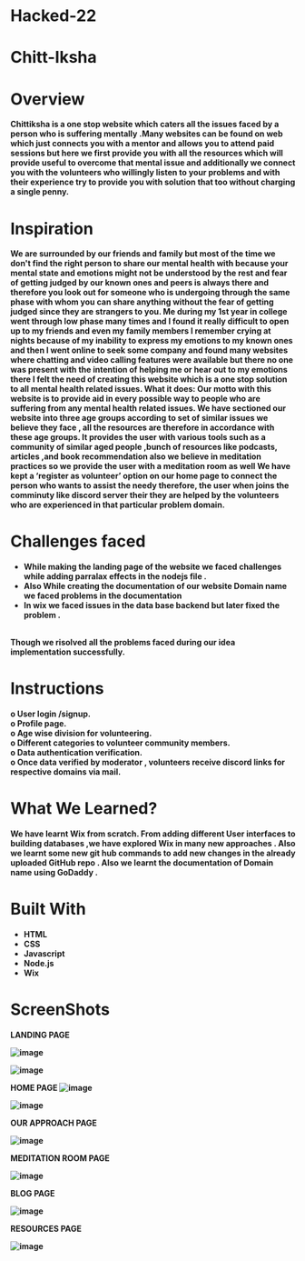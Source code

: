 # Hacked-22

# Chitt-Iksha
<strong><h1>Overview</h1>
 <p>Chittiksha is a one stop website which caters all the issues faced by a person who is suffering mentally .Many websites can be found on web which just connects you with a mentor and allows you to attend paid sessions but here we first provide you with all the resources which will provide useful to overcome that mental issue and additionally we connect you with the volunteers  who willingly listen to your problems and with their experience try to provide you with solution that too without charging a single penny.</p>
 <h1>Inspiration</h1>
 <p>We are surrounded by our friends and family but most of the time we don't find the right person to share our mental health with because your mental state and emotions might not be understood by the rest and fear of getting judged by our known ones  and peers is always there  and therefore you look out for someone who is undergoing through the  same phase with whom you can share anything without the fear of  getting  judged since they are strangers to you. Me  during my 1st year in college went  through low phase many times and I found it really difficult to open up to my friends and even my family members I remember crying at nights  because of my inability to express my emotions to my known ones  and then I went online to seek some company and found many  websites where chatting and video calling features were available but there  no one was present with the intention of helping me  or hear out to my emotions there I felt the need of creating this website which is a one stop solution to all mental health related issues.
What it does: Our motto with this website is to provide aid in every possible way to people who are suffering from any mental health related issues. We have sectioned our website into three age groups according to set of similar issues we believe they  face , all the resources are therefore in accordance with these age groups. It provides the user with various tools such as a community of similar aged people ,bunch of resources like podcasts, articles ,and book recommendation also we believe in meditation practices so we provide the user with a meditation room as well We have kept a ‘register as volunteer’  option  on our home page to connect  the person who wants to assist the needy therefore, the user when joins the comminuty like discord server their they are helped by the volunteers  who are experienced in that particular problem domain.</p>
 <h1>Challenges faced</h1>
 <ul>
  <li>While making the landing page of the website we faced challenges while adding parralax effects in the nodejs file . </li>
  <li>Also While creating the documentation of our website  Domain name we faced problems in the documentation </li>
  <li>In wix we faced issues in the data base backend but later fixed the problem .</li>
 </ul>
<br>
  Though we risolved all the problems faced during our idea implementation successfully.<br>
 <h1>Instructions</h1>
 
o	User login /signup.<br>
o	Profile page.<br>
o	Age wise division for volunteering.<br> 
o	Different categories to volunteer community members.<br> 
o	Data authentication verification. <br>
o	Once data verified by moderator , volunteers receive discord links for respective domains via mail.<br>
 <h1>What We Learned?</h1>
 <p>We have learnt Wix from scratch. From adding different User interfaces to building databases ,we have explored Wix in many new approaches . Also we learnt some new git hub commands to add new changes in the already uploaded GitHub repo . Also we learnt the documentation of Domain name using GoDaddy .</p>
 <h1>Built With</h1>
 <ul>
  <li>HTML</li>
  <li>CSS</li>
  <li>Javascript</li>
  <li>Node.js</li>
  <li>Wix</li>
 </ul>
 

 <h1>ScreenShots</h1>

LANDING PAGE

![image](https://user-images.githubusercontent.com/104618576/190896975-9c8bb88c-a527-48d9-bc8e-c136c2700cee.png)


![image](https://user-images.githubusercontent.com/104618576/190897029-24a6bbd3-5a3f-4f5e-b576-9d958aa095a4.png)

HOME PAGE
![image](https://user-images.githubusercontent.com/104618576/190897051-ce8112da-6d5e-4688-ac83-568e3de40460.png)

![image](https://user-images.githubusercontent.com/104618576/190897119-e617e3cd-4a88-40fc-ab30-e17b2dc0f0ad.png)

OUR APPROACH PAGE

![image](https://user-images.githubusercontent.com/104618576/190897229-a787489c-e62f-4a3a-acf3-74cd5ae91cde.png)

MEDITATION ROOM PAGE

![image](https://user-images.githubusercontent.com/104618576/190897272-5c65675a-3ffd-4e2f-b4ae-238cf88aaf39.png)

BLOG PAGE 

![image](https://user-images.githubusercontent.com/104618576/190897311-2421f7b9-9154-47d9-a0c4-c0d4eb2131d5.png)


 RESOURCES PAGE
 
 ![image](https://user-images.githubusercontent.com/104618576/190897386-44b9b4bc-ff4e-4e38-9224-79215eb25bc0.png)



